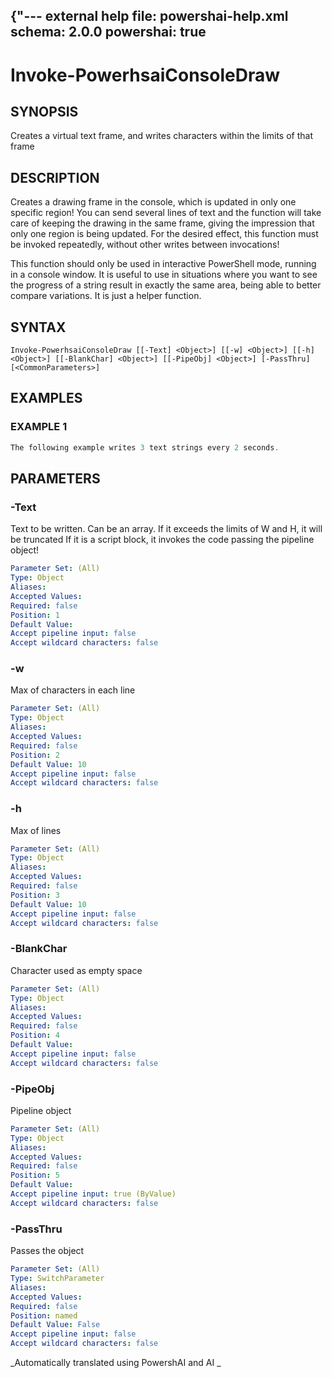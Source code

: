 ﻿{"---
external help file: powershai-help.xml
schema: 2.0.0
powershai: true
---

# Invoke-PowerhsaiConsoleDraw

## SYNOPSIS <!--!= @#Synop !-->
Creates a virtual text frame, and writes characters within the limits of that frame

## DESCRIPTION <!--!= @#Desc !-->
Creates a drawing frame in the console, which is updated in only one specific region!
You can send several lines of text and the function will take care of keeping the drawing in the same frame, giving the impression that only one region is being updated.
For the desired effect, this function must be invoked repeatedly, without other writes between invocations!

This function should only be used in interactive PowerShell mode, running in a console window.
It is useful to use in situations where you want to see the progress of a string result in exactly the same area, being able to better compare variations.
It is just a helper function.

## SYNTAX <!--!= @#Syntax !-->

```
Invoke-PowerhsaiConsoleDraw [[-Text] <Object>] [[-w] <Object>] [[-h] <Object>] [[-BlankChar] <Object>] [[-PipeObj] <Object>] [-PassThru] [<CommonParameters>]
```

## EXAMPLES <!--!= @#Ex !-->

### EXAMPLE 1
```powershell
The following example writes 3 text strings every 2 seconds.
```


## PARAMETERS <!--!= @#Params !-->

### -Text
Text to be written. Can be an array. If it exceeds the limits of W and H, it will be truncated
If it is a script block, it invokes the code passing the pipeline object!

```yml
Parameter Set: (All)
Type: Object
Aliases: 
Accepted Values: 
Required: false
Position: 1
Default Value: 
Accept pipeline input: false
Accept wildcard characters: false
```

### -w
Max of characters in each line

```yml
Parameter Set: (All)
Type: Object
Aliases: 
Accepted Values: 
Required: false
Position: 2
Default Value: 10
Accept pipeline input: false
Accept wildcard characters: false
```

### -h
Max of lines

```yml
Parameter Set: (All)
Type: Object
Aliases: 
Accepted Values: 
Required: false
Position: 3
Default Value: 10
Accept pipeline input: false
Accept wildcard characters: false
```

### -BlankChar
Character used as empty space

```yml
Parameter Set: (All)
Type: Object
Aliases: 
Accepted Values: 
Required: false
Position: 4
Default Value: 
Accept pipeline input: false
Accept wildcard characters: false
```

### -PipeObj
Pipeline object

```yml
Parameter Set: (All)
Type: Object
Aliases: 
Accepted Values: 
Required: false
Position: 5
Default Value: 
Accept pipeline input: true (ByValue)
Accept wildcard characters: false
```

### -PassThru
Passes the object

```yml
Parameter Set: (All)
Type: SwitchParameter
Aliases: 
Accepted Values: 
Required: false
Position: named
Default Value: False
Accept pipeline input: false
Accept wildcard characters: false
```



<!--PowershaiAiDocBlockStart-->
_Automatically translated using PowershAI and AI
_
<!--PowershaiAiDocBlockEnd-->
